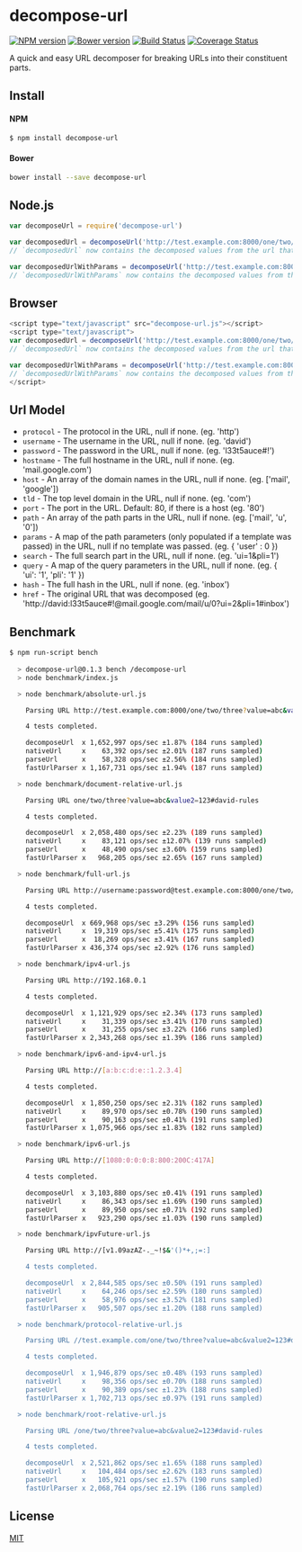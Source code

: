 # decompose-url

[![NPM version](https://badge.fury.io/js/decompose-url.svg)](http://badge.fury.io/js/decompose-url)
[![Bower version](https://badge.fury.io/bo/decompose-url.svg)](http://badge.fury.io/bo/decompose-url)
[![Build Status](https://travis-ci.org/DavidTPate/decompose-url.svg?branch=master)](https://travis-ci.org/DavidTPate/decompose-url)
[![Coverage Status](https://img.shields.io/coveralls/DavidTPate/decompose-url.svg?branch=master)](https://coveralls.io/r/DavidTPate/decompose-url)

A quick and easy URL decomposer for breaking URLs into their constituent parts.

## Install

#### NPM
```bash
$ npm install decompose-url
```

#### Bower
```bash
bower install --save decompose-url
```

## Node.js
```js
var decomposeUrl = require('decompose-url')

var decomposedUrl = decomposeUrl('http://test.example.com:8000/one/two/three?value=abc&value2=123#david-rules');
// `decomposedUrl` now contains the decomposed values from the url that was passed. See [Url](#url-model) for the structure.

var decomposedUrlWithParams = decomposeUrl('http://test.example.com:8000/one/two/three?value=abc&value2=123#david-rules', '/:value1/:value2/:value3');
// `decomposedUrlWithParams` now contains the decomposed values from the url that was passed and now decomposedUrlWithParams.params is populated with a map of the path parameters that were passed and their values. See [Url](#url-model) for the structure.
```

## Browser
```js
<script type="text/javascript" src="decompose-url.js"></script>
<script type="text/javascript">
var decomposedUrl = decomposeUrl('http://test.example.com:8000/one/two/three?value=abc&value2=123#david-rules');
// `decomposedUrl` now contains the decomposed values from the url that was passed. See [Url](#url-model) for the structure.

var decomposedUrlWithParams = decomposeUrl('http://test.example.com:8000/one/two/three?value=abc&value2=123#david-rules', '/:value1/:value2/:value3');
// `decomposedUrlWithParams` now contains the decomposed values from the url that was passed and now decomposedUrlWithParams.params is populated with a map of the path parameters that were passed and their values. See [Url](#url-model) for the structure.
</script>
```

## Url Model
* `protocol` - The protocol in the URL, null if none. (eg. 'http')
* `username` - The username in the URL, null if none. (eg. 'david')
* `password` - The password in the URL, null if none. (eg. 'l33t5auce#!')
* `hostname` - The full hostname in the URL, null if none. (eg. 'mail.google.com')
* `host` - An array of the domain names in the URL, null if none. (eg. ['mail', 'google'])
* `tld` - The top level domain in the URL, null if none. (eg. 'com')
* `port` - The port in the URL. Default: 80, if there is a host (eg. '80')
* `path` - An array of the path parts in the URL, null if none. (eg. ['mail', 'u', '0'])
* `params` - A map of the path parameters (only populated if a template was passed) in the URL, null if no template was passed. (eg. { 'user' : 0 })
* `search` - The full search part in the URL, null if none. (eg. 'ui=1&pli=1')
* `query` - A map of the query parameters in the URL, null if none. (eg. { 'ui': '1', 'pli': '1' })
* `hash` - The full hash in the URL, null if none. (eg. 'inbox')
* `href` - The original URL that was decomposed (eg. 'http://david:l33t5auce#!@mail.google.com/mail/u/0?ui=2&pli=1#inbox')

## Benchmark
```bash
$ npm run-script bench
  
  > decompose-url@0.1.3 bench /decompose-url
  > node benchmark/index.js

  > node benchmark/absolute-url.js

    Parsing URL http://test.example.com:8000/one/two/three?value=abc&value2=123#david-rules

    4 tests completed.

    decomposeUrl  x 1,652,997 ops/sec ±1.87% (184 runs sampled)
    nativeUrl     x    63,392 ops/sec ±2.01% (187 runs sampled)
    parseUrl      x    58,328 ops/sec ±2.56% (184 runs sampled)
    fastUrlParser x 1,167,731 ops/sec ±1.94% (187 runs sampled)

  > node benchmark/document-relative-url.js

    Parsing URL one/two/three?value=abc&value2=123#david-rules

    4 tests completed.

    decomposeUrl  x 2,058,480 ops/sec ±2.23% (189 runs sampled)
    nativeUrl     x    83,121 ops/sec ±12.07% (139 runs sampled)
    parseUrl      x    48,490 ops/sec ±3.60% (159 runs sampled)
    fastUrlParser x   968,205 ops/sec ±2.65% (167 runs sampled)

  > node benchmark/full-url.js

    Parsing URL http://username:password@test.example.com:8000/one/two/three?value=abc&value2=123#david-rules

    4 tests completed.

    decomposeUrl  x 669,968 ops/sec ±3.29% (156 runs sampled)
    nativeUrl     x  19,319 ops/sec ±5.41% (175 runs sampled)
    parseUrl      x  18,269 ops/sec ±3.41% (167 runs sampled)
    fastUrlParser x 436,374 ops/sec ±2.92% (176 runs sampled)

  > node benchmark/ipv4-url.js

    Parsing URL http://192.168.0.1

    4 tests completed.

    decomposeUrl  x 1,121,929 ops/sec ±2.34% (173 runs sampled)
    nativeUrl     x    31,339 ops/sec ±3.41% (170 runs sampled)
    parseUrl      x    31,255 ops/sec ±3.22% (166 runs sampled)
    fastUrlParser x 2,343,268 ops/sec ±1.39% (186 runs sampled)

  > node benchmark/ipv6-and-ipv4-url.js

    Parsing URL http://[a:b:c:d:e::1.2.3.4]

    4 tests completed.

    decomposeUrl  x 1,850,250 ops/sec ±2.31% (182 runs sampled)
    nativeUrl     x    89,970 ops/sec ±0.78% (190 runs sampled)
    parseUrl      x    90,163 ops/sec ±0.41% (191 runs sampled)
    fastUrlParser x 1,075,966 ops/sec ±1.83% (182 runs sampled)

  > node benchmark/ipv6-url.js

    Parsing URL http://[1080:0:0:0:8:800:200C:417A]

    4 tests completed.

    decomposeUrl  x 3,103,880 ops/sec ±0.41% (191 runs sampled)
    nativeUrl     x    86,343 ops/sec ±1.69% (190 runs sampled)
    parseUrl      x    89,950 ops/sec ±0.71% (192 runs sampled)
    fastUrlParser x   923,290 ops/sec ±1.03% (190 runs sampled)

  > node benchmark/ipvFuture-url.js

    Parsing URL http://[v1.09azAZ-._~!$&'()*+,;=:]

    4 tests completed.

    decomposeUrl  x 2,844,585 ops/sec ±0.50% (191 runs sampled)
    nativeUrl     x    64,246 ops/sec ±2.59% (180 runs sampled)
    parseUrl      x    58,976 ops/sec ±3.52% (181 runs sampled)
    fastUrlParser x   905,507 ops/sec ±1.20% (188 runs sampled)

  > node benchmark/protocol-relative-url.js

    Parsing URL //test.example.com/one/two/three?value=abc&value2=123#david-rules

    4 tests completed.

    decomposeUrl  x 1,946,879 ops/sec ±0.48% (193 runs sampled)
    nativeUrl     x    98,356 ops/sec ±0.70% (188 runs sampled)
    parseUrl      x    90,389 ops/sec ±1.23% (188 runs sampled)
    fastUrlParser x 1,702,713 ops/sec ±0.97% (191 runs sampled)

  > node benchmark/root-relative-url.js

    Parsing URL /one/two/three?value=abc&value2=123#david-rules

    4 tests completed.

    decomposeUrl  x 2,521,862 ops/sec ±1.65% (188 runs sampled)
    nativeUrl     x   104,484 ops/sec ±2.62% (183 runs sampled)
    parseUrl      x   105,921 ops/sec ±1.57% (190 runs sampled)
    fastUrlParser x 2,068,764 ops/sec ±2.19% (186 runs sampled)
```

## License

  [MIT](LICENSE)
